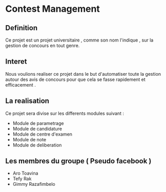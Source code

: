 # Contest Management

## Definition

Ce projet est un projet universitaire , comme son nom l'indique , sur la gestion de concours en tout genre.

## Interet

Nous voulions realiser ce projet dans le but d'automatiser toute la gestion autour des avis de concours
pour que cela se fasse rapidement et efficacement .

## La realisation

Ce projet sera divise sur les differents modules suivant :

* Module de parametrage
* Module de candidature
* Module de centre d'examen
* Module de note
* Module de deliberation

## Les membres du groupe ( Pseudo facebook )

* Aro Toavina
* Tefy Rak
* Gimmy Razafimbelo
